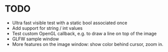 #  TODO
 
- Ultra fast visible test with a static bool associated once
- Add support for string / int values
- Test custom OpenGL callback, e.g. to draw a line on top of the image
- GLFW sample window
- More features on the image window: show color behind cursor, zoom in.

